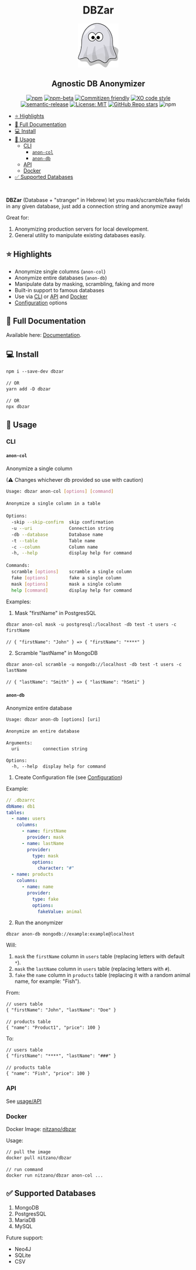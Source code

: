 <h1 align="center">DBZar</h1>
<div align="center">
<img src="https://raw.githubusercontent.com/nitzano/dbzar/master/website/static/img/logo.svg" height="120">
</div>
<h2 align="center">Agnostic DB Anonymizer </h2>

<div align="center">

[![npm](https://img.shields.io/npm/v/dbzar)](https://www.npmjs.com/package/dbzar)
[![npm-beta](https://img.shields.io/npm/v/dbzar/beta)](https://www.npmjs.com/package/dbzar)
[![Commitizen friendly](https://img.shields.io/badge/commitizen-friendly-brightgreen.svg)](http://commitizen.github.io/cz-cli/)
[![XO code style](https://img.shields.io/badge/code_style-XO-5ed9c7.svg)](https://github.com/xojs/xo)
[![semantic-release](https://img.shields.io/badge/%20%20%F0%9F%93%A6%F0%9F%9A%80-semantic--release-e10079.svg)](https://github.com/semantic-release/semantic-release)
[![License: MIT](https://img.shields.io/badge/License-MIT-yellow.svg)](https://opensource.org/licenses/MIT)
[![GitHub Repo stars](https://img.shields.io/github/stars/nitzano/dbzar?style=flat)](https://github.com/nitzano/dbzar/stargazers)
![npm](https://img.shields.io/npm/dw/dbzar)

</div>

- [⭐ Highlights](#-highlights)
- [📃 Full Documentation](#-full-documentation)
- [💻 Install](#-install)
- [👻 Usage](#-usage)
  - [CLI](#cli)
    - [`anon-col`](#anon-col)
    - [`anon-db`](#anon-db)
  - [API](#api)
  - [Docker](#docker)
- [✅ Supported Databases](#-supported-databases)

<br/>

**DBZar** (Database + "stranger" in Hebrew) let you mask/scramble/fake fields in any given database, just add a connection string and anonymize away!

Great for:

1. Anonymizing production servers for local development.
2. General utility to manipulate existing databases easily.

## ⭐ Highlights

- Anonymize single columns (`anon-col`)
- Anonymize entire databases (`anon-db`)
- Manipulate data by masking, scrambling, faking and more
- Built-in support to famous databases
- Use via [CLI](https://nitzano.github.io/dbzar/docs/usage) or [API](https://nitzano.github.io/dbzar/docs/usage/api) and [Docker](https://nitzano.github.io/dbzar/docs/usage/docker)
- [Configuration](https://nitzano.github.io/dbzar/docs/config) options

## 📃 Full Documentation

Available here: [Documentation](https://nitzano.github.io/dbzar/).

## 💻 Install

```
npm i --save-dev dbzar

// OR
yarn add -D dbzar

// OR
npx dbzar
```

## 👻 Usage

### CLI

#### `anon-col`

Anonymize a single column

(⚠ Changes whichever db provided so use with caution)

```bash
Usage: dbzar anon-col [options] [command]

Anonymize a single column in a table

Options:
  -skip --skip-confirm  skip confirmation
  -u --uri              Connection string
  -db --database        Database name
  -t --table            Table name
  -c --column           Column name
  -h, --help            display help for command

Commands:
  scramble [options]    scramble a single column
  fake [options]        fake a single column
  mask [options]        mask a single column
  help [command]        display help for command
```

Examples:

1. Mask "firstName" in PostgresSQL

```
dbzar anon-col mask -u postgresql:/localhost -db test -t users -c firstName

// { "firstName": "John" } => { "firstName": "****" }
```

2. Scramble "lastName" in MongoDB

```
dbzar anon-col scramble -u mongodb://localhost -db test -t users -c lastName

// { "lastName": "Smith" } => { "lastName": "hSmti" }
```

#### `anon-db`

Anonymize entire database

```
Usage: dbzar anon-db [options] [uri]

Anonymize an entire database

Arguments:
  uri         connection string

Options:
  -h, --help  display help for command
```

1. Create Configuration file (see [Configuration](https://nitzano.github.io/dbzar/docs/config))

Example:

```yaml
// .dbzarrc
dbName: db1
tables:
  - name: users
    columns:
      - name: firstName
        provider: mask
      - name: lastName
        provider:
          type: mask
          options:
            character: "#"
  - name: products
    columns:
      - name: name
        provider:
          type: fake
          options:
            fakeValue: animal
```

2. Run the anonymizer

```
dbzar anon-db mongodb://example:example@localhost
```

Will:

1. `mask` the `firstName` column in `users` table (replacing letters with default `*`).
2. `mask` the `lastName` column in `users` table (replacing letters with `#`).
3. `fake` the `name` column in `products` table (replacing it with a random animal name, for example: "Fish").

From:

```
// users table
{ "firstName": "John", "lastName": "Doe" }

// products table
{ "name": "Product1", "price": 100 }
```

To:

```
// users table
{ "firstName": "****", "lastName": "###" }

// products table
{ "name": "Fish", "price": 100 }
```

### API

See [usage/API](https://nitzano.github.io/dbzar/docs/usage/api)

### Docker

Docker Image: [nitzano/dbzar](https://hub.docker.com/r/nitzano/dbzar)

Usage:

```
// pull the image
docker pull nitzano/dbzar

// run command
docker run nitzano/dbzar anon-col ...
```

## ✅ Supported Databases

1. MongoDB
1. PostgresSQL
1. MariaDB
1. MySQL

Future support:

- Neo4J
- SQLite
- CSV

